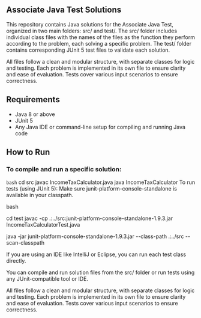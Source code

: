 ## Associate Java Test Solutions


This repository contains Java solutions for the Associate Java Test, organized in two main folders: src/ and test/. The src/ folder includes individual class files with the names of the files as the function they perform according to the problem, each solving a specific problem. The test/ folder contains corresponding JUnit 5 test files to validate each solution.

All files follow a clean and modular structure, with separate classes for logic and testing. Each problem is implemented in its own file to ensure clarity and ease of evaluation. Tests cover various input scenarios to ensure correctness.

## Requirements

- Java 8 or above
- JUnit 5
- Any Java IDE or command-line setup for compiling and running Java code

## How to Run

### To compile and run a specific solution:

```bash```
cd src
javac IncomeTaxCalculator.java
java IncomeTaxCalculator
To run tests (using JUnit 5):
Make sure junit-platform-console-standalone is available in your classpath.

bash

cd test
javac -cp .:../src:junit-platform-console-standalone-1.9.3.jar IncomeTaxCalculatorTest.java

java -jar junit-platform-console-standalone-1.9.3.jar --class-path .:../src --scan-classpath

 If you are using an IDE like IntelliJ or Eclipse, you can run each test class directly.

You can compile and run solution files from the src/ folder or run tests using any JUnit-compatible tool or IDE.



All files follow a clean and modular structure, with separate classes for logic and testing. Each problem is implemented in its own file to ensure clarity and ease of evaluation. Tests cover various input scenarios to ensure correctness.
